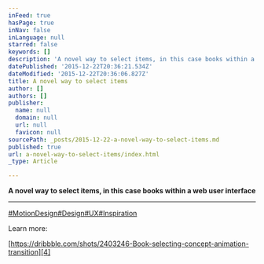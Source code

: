 ```yaml
---
inFeed: true
hasPage: true
inNav: false
inLanguage: null
starred: false
keywords: []
description: 'A novel way to select items, in this case books within a web user interface'
datePublished: '2015-12-22T20:36:21.534Z'
dateModified: '2015-12-22T20:36:06.827Z'
title: A novel way to select items
author: []
authors: []
publisher:
  name: null
  domain: null
  url: null
  favicon: null
sourcePath: _posts/2015-12-22-a-novel-way-to-select-items.md
published: true
url: a-novel-way-to-select-items/index.html
_type: Article

---
```

**A novel way to select items, in this case books within a web user interface**

********

[\#MotionDesign][0][\#Design][1][\#UX][2][\#Inspiration][3]

Learn more:

[https://dribbble.com/shots/2403246-Book-selecting-concept-animation-transition][4]

[0]: https://plus.google.com/s/%23MotionDesign
[1]: https://plus.google.com/s/%23Design
[2]: https://plus.google.com/s/%23UX
[3]: https://plus.google.com/s/%23Inspiration
[4]: https://dribbble.com/shots/2403246-Book-selecting-concept-animation-transition